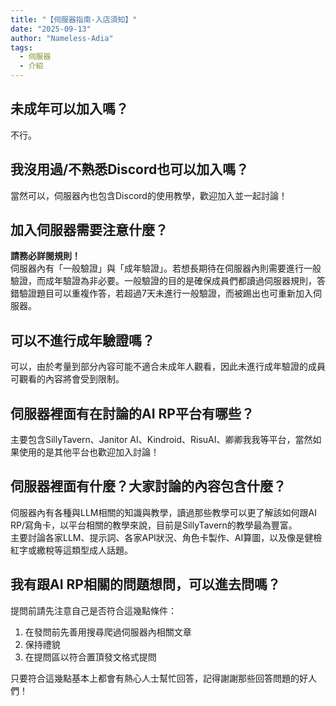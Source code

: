 ```yaml
---
title: "【伺服器指南-入店須知】"
date: "2025-09-13"
author: "Nameless-Adia"
tags:
  - 伺服器
  - 介紹
---
```


## 未成年可以加入嗎？  
不行。  

## 我沒用過/不熟悉Discord也可以加入嗎？  
當然可以，伺服器內也包含Discord的使用教學，歡迎加入並一起討論！  

## 加入伺服器需要注意什麼？
**請務必詳閱規則！**  
伺服器內有「一般驗證」與「成年驗證」。若想長期待在伺服器內則需要進行一般驗證，而成年驗證為非必要。一般驗證的目的是確保成員們都讀過伺服器規則，答錯驗證題目可以重複作答，若超過7天未進行一般驗證，而被踢出也可重新加入伺服器。  

## 可以不進行成年驗證嗎？  
可以，由於考量到部分內容可能不適合未成年人觀看，因此未進行成年驗證的成員可觀看的內容將會受到限制。  

## 伺服器裡面有在討論的AI RP平台有哪些？  
主要包含SillyTavern、Janitor AI、Kindroid、RisuAI、卿卿我我等平台，當然如果使用的是其他平台也歡迎加入討論！  

## 伺服器裡面有什麼？大家討論的內容包含什麼？  
伺服器內有各種與LLM相關的知識與教學，讀過那些教學可以更了解該如何跟AI RP/寫角卡，以平台相關的教學來說，目前是SillyTavern的教學最為豐富。  
主要討論各家LLM、提示詞、各家API狀況、角色卡製作、AI算圖，以及像是健檢紅字或繳稅等這類型成人話題。  

## 我有跟AI RP相關的問題想問，可以進去問嗎？  
提問前請先注意自己是否符合這幾點條件：  

1.  在發問前先善用搜尋爬過伺服器內相關文章  
2.  保持禮貌  
3.  在提問區以符合置頂發文格式提問  

只要符合這幾點基本上都會有熱心人士幫忙回答，記得謝謝那些回答問題的好人們！  

